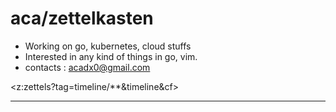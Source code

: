 # aca/zettelkasten
- Working on go, kubernetes, cloud stuffs
- Interested in any kind of things in go, vim.
- contacts : acadx0@gmail.com

<z:zettels?tag=timeline/**&timeline&cf>

---
